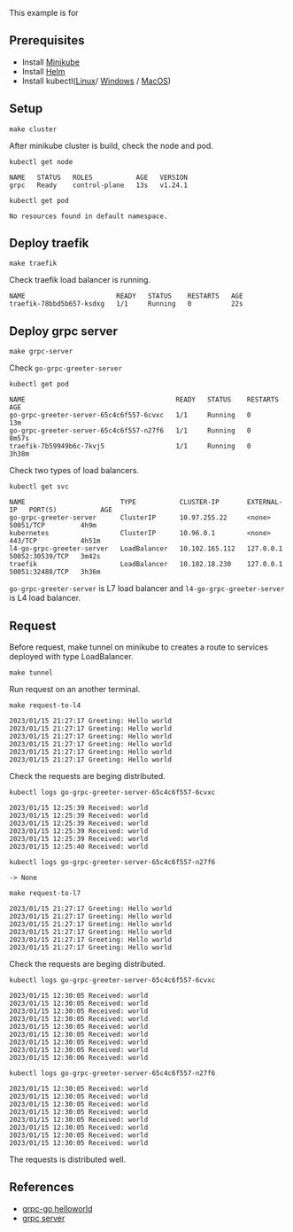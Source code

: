 This example is for 


## Prerequisites

- Install [Minikube](https://minikube.sigs.k8s.io/docs/start/)
- Install [Helm](https://helm.sh/docs/intro/install/)
- Install kubectl([Linux](https://kubernetes.io/docs/tasks/tools/install-kubectl-linux/)/ [Windows](https://kubernetes.io/docs/tasks/tools/install-kubectl-windows/) / [MacOS](https://kubernetes.io/docs/tasks/tools/install-kubectl-macos/))

## Setup

```
make cluster
```

After minikube cluster is build, check the node and pod.

```
kubectl get node
```

```
NAME   STATUS   ROLES           AGE   VERSION
grpc   Ready    control-plane   13s   v1.24.1
```

```
kubectl get pod
```

```
No resources found in default namespace.
```

## Deploy traefik

```
make traefik
```

Check traefik load balancer is running.

```
NAME                       READY   STATUS    RESTARTS   AGE
traefik-78bbd5b657-ksdxg   1/1     Running   0          22s
```


## Deploy grpc server 

```
make grpc-server
```

Check `go-grpc-greeter-server`

```
kubectl get pod
```

```
NAME                                      READY   STATUS    RESTARTS   AGE
go-grpc-greeter-server-65c4c6f557-6cvxc   1/1     Running   0          13m
go-grpc-greeter-server-65c4c6f557-n27f6   1/1     Running   0          8m57s
traefik-7b59949b6c-7kvj5                  1/1     Running   0          3h38m
```

Check two types of load balancers.

```
kubectl get svc
```

```
NAME                        TYPE           CLUSTER-IP       EXTERNAL-IP   PORT(S)           AGE
go-grpc-greeter-server      ClusterIP      10.97.255.22     <none>        50051/TCP         4h9m
kubernetes                  ClusterIP      10.96.0.1        <none>        443/TCP           4h51m
l4-go-grpc-greeter-server   LoadBalancer   10.102.165.112   127.0.0.1     50052:30539/TCP   3m42s
traefik                     LoadBalancer   10.102.18.230    127.0.0.1     50051:32488/TCP   3h36m
```

`go-grpc-greeter-server` is L7 load balancer and `l4-go-grpc-greeter-server` is L4 load balancer.


## Request

Before request, make tunnel on minikube to creates a route to services deployed with type LoadBalancer.

```
make tunnel
```

Run request on an another terminal. 

```
make request-to-l4
```

```
2023/01/15 21:27:17 Greeting: Hello world
2023/01/15 21:27:17 Greeting: Hello world
2023/01/15 21:27:17 Greeting: Hello world
2023/01/15 21:27:17 Greeting: Hello world
2023/01/15 21:27:17 Greeting: Hello world
2023/01/15 21:27:17 Greeting: Hello world
```

Check the requests are beging distributed.

```
kubectl logs go-grpc-greeter-server-65c4c6f557-6cvxc
```

```
2023/01/15 12:25:39 Received: world
2023/01/15 12:25:39 Received: world
2023/01/15 12:25:39 Received: world
2023/01/15 12:25:39 Received: world
2023/01/15 12:25:39 Received: world
2023/01/15 12:25:40 Received: world
```

```
kubectl logs go-grpc-greeter-server-65c4c6f557-n27f6
```

```
-> None
```


```
make request-to-l7
```

```
2023/01/15 21:27:17 Greeting: Hello world
2023/01/15 21:27:17 Greeting: Hello world
2023/01/15 21:27:17 Greeting: Hello world
2023/01/15 21:27:17 Greeting: Hello world
2023/01/15 21:27:17 Greeting: Hello world
2023/01/15 21:27:17 Greeting: Hello world
```

Check the requests are beging distributed.

```
kubectl logs go-grpc-greeter-server-65c4c6f557-6cvxc
```

```
2023/01/15 12:30:05 Received: world
2023/01/15 12:30:05 Received: world
2023/01/15 12:30:05 Received: world
2023/01/15 12:30:05 Received: world
2023/01/15 12:30:05 Received: world
2023/01/15 12:30:05 Received: world
2023/01/15 12:30:05 Received: world
2023/01/15 12:30:05 Received: world
2023/01/15 12:30:06 Received: world
```

```
kubectl logs go-grpc-greeter-server-65c4c6f557-n27f6
```

```
2023/01/15 12:30:05 Received: world
2023/01/15 12:30:05 Received: world
2023/01/15 12:30:05 Received: world
2023/01/15 12:30:05 Received: world
2023/01/15 12:30:05 Received: world
2023/01/15 12:30:05 Received: world
2023/01/15 12:30:05 Received: world
2023/01/15 12:30:05 Received: world
```

The requests is distributed well.


## References

- [grpc-go helloworld](https://github.com/grpc/grpc-go/tree/master/examples/helloworld)
- [grpc server](https://kubernetes.github.io/ingress-nginx/examples/grpc/)
